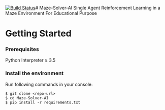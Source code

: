 [![Build Status](https://travis-ci.com/Ja721kai/Maze-Solver-AI.svg?branch=master)](https://travis-ci.com/Ja721kai/Maze-Solver-AI)# Maze-Solver-AI
Single Agent Reinforcement Learning in a Maze Environment For Educational Purpose

# Getting Started
### Prerequisites
Python Interpreter ≥ 3.5 <br/>

### Install the environment
Run following commands in your console:
```
$ git clone <repo-url>
$ cd Maze-Solver-AI
$ pip install -r requirements.txt 
```

